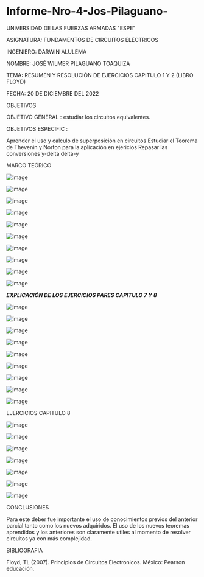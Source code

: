# Informe-Nro-4-Jos-Pilaguano-

UNIVERSIDAD DE LAS FUERZAS ARMADAS "ESPE"

ASIGNATURA: FUNDAMENTOS DE CIRCUITOS ELÉCTRICOS

INGENIERO: DARWIN ALULEMA

NOMBRE: JOSÉ WILMER PILAGUANO TOAQUIZA

TEMA: RESUMEN Y RESOLUCIÓN DE EJERCICIOS CAPITULO 1 Y 2 (LIBRO FLOYD)

FECHA: 20 DE DICIEMBRE DEL 2022

OBJETIVOS 

OBJETIVO GENERAL : estudiar los circuitos equivalentes. 

OBJETIVOS ESPECIFIC : 

Aprender el uso y calculo de superposición en circuitos
Estudiar el Teorema de Thevenin y Norton para la aplicación en ejericios
Repasar las conversiones y-delta delta-y 

MARCO TEÓRICO 

![image](https://user-images.githubusercontent.com/116677175/208548866-6ed35fd2-5055-45b9-b9eb-877bcc5c6fbc.png)

![image](https://user-images.githubusercontent.com/116677175/208548910-0f4b58df-bac8-459a-b572-f77cc453294c.png)

![image](https://user-images.githubusercontent.com/116677175/208548952-d5907f75-6cae-48a8-be17-a98613e876aa.png)

![image](https://user-images.githubusercontent.com/116677175/208549153-10adc08e-e0cc-4e1f-98cd-0de40acf531e.png)

![image](https://user-images.githubusercontent.com/116677175/208549212-abaf8582-6eab-48ec-856f-2b40442ac853.png)

![image](https://user-images.githubusercontent.com/116677175/208549294-5dca8165-2908-414c-a2e4-9021eb13de84.png)

![image](https://user-images.githubusercontent.com/116677175/208549342-ced8a1d0-fecc-4ade-bd10-f451894a4f50.png)

![image](https://user-images.githubusercontent.com/116677175/208549414-a7317a94-6638-4745-a5a2-ab2414bd2aec.png)

![image](https://user-images.githubusercontent.com/116677175/208549478-cffef54e-6684-425e-9bf2-5232e0708341.png)

![image](https://user-images.githubusercontent.com/116677175/208549512-12ba8322-3565-4b3f-b7ee-d177c3b02309.png)

*******EXPLICACIÓN DE LOS EJERCICIOS PARES CAPITULO 7 Y 8*******

![image](https://user-images.githubusercontent.com/116677175/208549921-7ccd2c27-b5ba-468b-909b-1d04d0181a86.png)

![image](https://user-images.githubusercontent.com/116677175/208549986-4b3882c5-1873-4dbd-98cb-c36946c6a071.png)

![image](https://user-images.githubusercontent.com/116677175/208550041-f7bc461e-53d5-4b2f-b564-876f202a4491.png)

![image](https://user-images.githubusercontent.com/116677175/208550099-87b412ec-4a45-4b32-8ef4-d5cb31953d73.png)

![image](https://user-images.githubusercontent.com/116677175/208550170-b19bd52f-a476-4b8b-b520-b42b9cd3d7e5.png)

![image](https://user-images.githubusercontent.com/116677175/208550386-fa1d3629-90a4-47f6-b216-36c5e2981d94.png)

![image](https://user-images.githubusercontent.com/116677175/208550452-4a41f239-2592-4d2d-aeba-91f7b39cd7b6.png)

![image](https://user-images.githubusercontent.com/116677175/208550511-905cdb9f-5569-408a-a80f-343a4ce81b6d.png)

![image](https://user-images.githubusercontent.com/116677175/208550914-161caea8-da1f-48c8-a67b-6f7549cc2785.png)

EJERCICIOS CAPITULO 8 

![image](https://user-images.githubusercontent.com/116677175/208550744-0fb6a423-3a24-4b4e-8ddf-b98a439ba0dc.png)

![image](https://user-images.githubusercontent.com/116677175/208550803-767dc891-931b-463a-a98f-d677cbba9093.png)

![image](https://user-images.githubusercontent.com/116677175/208550994-43b3df49-e06a-43a5-bb5d-966193b07260.png)

![image](https://user-images.githubusercontent.com/116677175/208551053-dda0b811-efd7-48ae-a740-1c4805ac4db7.png)

![image](https://user-images.githubusercontent.com/116677175/208551093-dd996498-7ac6-4b7b-8a86-454beaa3da9b.png)

![image](https://user-images.githubusercontent.com/116677175/208551138-d2169799-1144-4043-b2f0-b6517a00a166.png)

![image](https://user-images.githubusercontent.com/116677175/208551188-19f00c5e-b120-4081-99e0-8440f524add4.png)

CONCLUSIONES 

Para este deber fue importante el uso de conocimientos previos del anterior parcial tanto como los nuevos adquiridos. El uso de los nuevos teoremas aprendidos y los anteriores son claramente utiles al momento de resolver circuitos ya con más complejidad.

BIBLIOGRAFIA 

Floyd, TL (2007). Principios de Circuitos Electronicos. México: Pearson educación.



